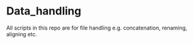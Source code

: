# Data_handling

All scripts in this repo are for file handling e.g. concatenation, renaming, aligning etc.

